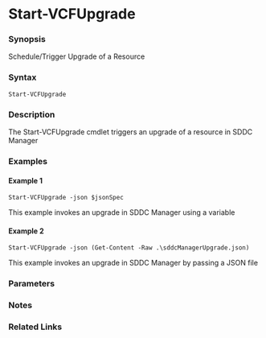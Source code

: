 # Start-VCFUpgrade

### Synopsis
Schedule/Trigger Upgrade of a Resource

### Syntax
```
Start-VCFUpgrade
```

### Description
The Start-VCFUpgrade cmdlet triggers an upgrade of a resource in SDDC Manager

### Examples
#### Example 1
```
Start-VCFUpgrade -json $jsonSpec
```
This example invokes an upgrade in SDDC Manager using a variable

#### Example 2
```
Start-VCFUpgrade -json (Get-Content -Raw .\sddcManagerUpgrade.json)
```
This example invokes an upgrade in SDDC Manager by passing a JSON file

### Parameters

### Notes

### Related Links
